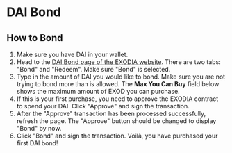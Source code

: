# DAI Bond

## How to Bond

1. Make sure you have DAI in your wallet.
2. Head to the [DAI Bond page of the EXODIA website](https://app.exodia.fi/bonds/dai). There are two tabs: "Bond" and "Redeem". Make sure "Bond" is selected.
3. Type in the amount of DAI you would like to bond. Make sure you are not trying to bond more than is allowed. The **Max You Can Buy** field below shows the maximum amount of EXOD you can purchase.
4. If this is your first purchase, you need to approve the EXODIA contract to spend your DAI. Click "Approve" and sign the transaction.
5. After the "Approve" transaction has been processed successfully, refresh the page. The "Approve" button should be changed to display "Bond" by now.
6. Click "Bond" and sign the transaction. Voilà, you have purchased your first DAI bond!
